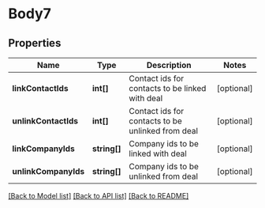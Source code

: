 # Body7

## Properties
Name | Type | Description | Notes
------------ | ------------- | ------------- | -------------
**linkContactIds** | **int[]** | Contact ids for contacts to be linked with deal | [optional] 
**unlinkContactIds** | **int[]** | Contact ids for contacts to be unlinked from deal | [optional] 
**linkCompanyIds** | **string[]** | Company ids to be linked with deal | [optional] 
**unlinkCompanyIds** | **string[]** | Company ids to be unlinked from deal | [optional] 

[[Back to Model list]](../../README.md#documentation-for-models) [[Back to API list]](../../README.md#documentation-for-api-endpoints) [[Back to README]](../../README.md)


